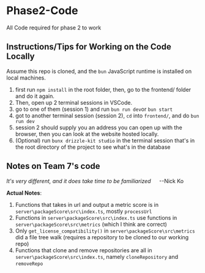 # Phase2-Code

All Code required for phase 2 to work


## Instructions/Tips for Working on the Code Locally

Assume this repo is cloned, and the `bun` JavaScript runtime is installed on local machines.

1. first run `npm install` in the root folder, then, go to the frontend/ folder and do it again.
2. Then, open up 2 terminal sessions in VSCode.
3. go to one of them (session 1) and run `bun run dev`or `bun start`
4. got to another terminal session (session 2), `cd` into `frontend/`, and do `bun run dev`
5. session 2 should supply you an address you can open up with the browser, then you can look at the website hosted locally.
6. (Optional) run `bunx drizzle-kit studio` in the terminal session that's in the root directory of the project to see what's in the database

## Notes on Team 7's code
*It's very different, and it does take time to be familiarized* &emsp; --Nick Ko


**Actual Notes**:

1. Functions that takes in url and output a metric score is in `server\packageScore\src\index.ts`, mostly `processUrl`
2. Functions in `server\packageScore\src\index.ts` use functions in `server\packageScore\src\metrics` (which I think are correct)
3. Only `get_license_compatibility()` in `server\packageScore\src\metrics` did a file tree walk (requires a repository to be cloned to our working repo)
4. Functions that clone and remove repositories are all in `server\packageScore\src\index.ts`, namely `cloneRepository` and `removeRepo`

